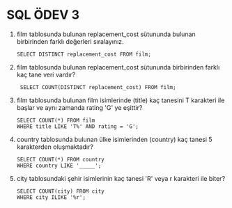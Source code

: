 # SQL ÖDEV 3

1. film tablosunda bulunan replacement_cost sütununda bulunan birbirinden farklı değerleri sıralayınız.

   ```
   SELECT DISTINCT replacement_cost FROM film;
   ```

2. film tablosunda bulunan replacement_cost sütununda birbirinden farklı kaç tane veri vardır?

   ```
    SELECT COUNT(DISTINCT replacement_cost) FROM film;
   ```

3. film tablosunda bulunan film isimlerinde (title) kaç tanesini T karakteri ile başlar ve aynı zamanda rating 'G' ye eşittir?

   ```
   SELECT COUNT(*) FROM film
   WHERE title LIKE 'T%' AND rating = 'G';
   ```

4. country tablosunda bulunan ülke isimlerinden (country) kaç tanesi 5 karakterden oluşmaktadır?

   ```
   SELECT COUNT(*) FROM country
   WHERE country LIKE '_____';
   ```

5. city tablosundaki şehir isimlerinin kaç tanesi 'R' veya r karakteri ile biter?

   ```
   SELECT COUNT(city) FROM city
   WHERE city ILIKE '%r';
   ```
